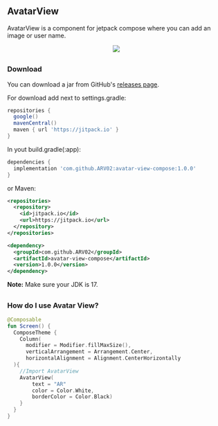 ## AvatarView

AvatarView is a component for jetpack compose where you can add an image or user name. 

<p align="center">
  <img src="https://github.com/ARV02/avatar-view-compose/assets/56147310/98bd5f13-43a0-41e6-b61b-d476e641674f" />
</p>

##
### Download

You can download a jar from GitHub's [releases page](https://github.com/ARV02/avatar-view-compose/releases).

For download add next to settings.gradle:

``` gradle
repositories {
  google()
  mavenCentral()
  maven { url 'https://jitpack.io' }
}

```

In yout build.gradle(:app):

``` gradle
dependencies {
  implementation 'com.github.ARV02:avatar-view-compose:1.0.0'
}

```

or Maven: 

``` xml
<repositories>
  <repository>
    <id>jitpack.io</id>
    <url>https://jitpack.io</url>
  </repository>
</repositories>

```

``` xml
<dependency>
  <groupId>com.github.ARV02</groupId>
  <artifactId>avatar-view-compose</artifactId>
  <version>1.0.0</version>
</dependency>

```
**Note:** Make sure your JDK is 17.

##
### How do I use Avatar View?

``` kotlin
@Composable
fun Screen() {
  ComposeTheme {
    Column(
      modifier = Modifier.fillMaxSize(),
      verticalArrangement = Arrangement.Center,
      horizontalAlignment = Alignment.CenterHorizontally
  ){
    //Import AvatarView
    AvatarView(
        text = "AR"
        color = Color.White,
        borderColor = Color.Black)
    }
  }
}
```

